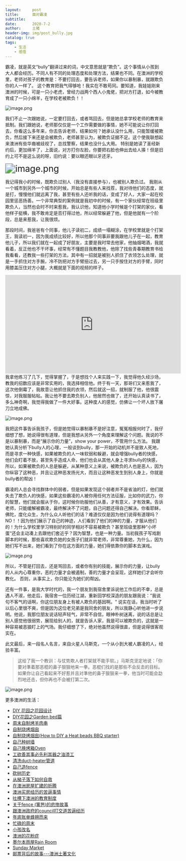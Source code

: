 ```yaml
---
layout:     post
title:      面对霸凌
subtitle:   
date:       2020-7-2
author:     土猪
header-img: img/post_bully.jpg
catalog: true
tags:
    - 生活
    - 感悟
---
```






霸凌，就是英文“bully”翻译过来的词，中文意思就是“欺负”。这个事情从小孩到大人都会经历。不同人有不同的处理态度和处理方法，结果也不同。在澳洲的学校里，老师对孩子的教育是：不要打回去，要告诉老师，如果你以暴制暴，就跟欺负你的人一样了。 这个教育把我气得够呛！我实在不敢苟同。要知道，我娃娃刚来澳洲的时候，可是一只小老虎，曾经力战两个西人小鬼佬，把对方打退，如今被教育成了一只小绵羊，在学校老被欺负！！



![image.png](https://images.hive.blog/DQmcBHeJH8CYwRMb6MronWJvNdGj2niudM1zidshggk5GSm/image.png)

我们不止一次跟她说，一定要打回去，或者骂回去，但是她总拿学校老师的教育来抵制。我们跟她说，老师那仅仅是一个工作需要做的事情，她不可能说让你打回去，你看这么多年来，你去告诉老师，结果如何？她承认没什么用，只能暂缓被欺负，然后接下来还是会被欺负，老师甚至认为，被欺负证据不足。这个使我联想起来澳洲有些华裔被歧视了，总找警察，结果也没什么大用。 特别是她读了圣经新约后，更加绵羊了，上面说，对方打你左脸，你要把右脸也伸出去给人揍！但是旧约上可不是这么说的呀，旧约说：要以眼还眼以牙还牙。

<img src="https://images.hive.blog/DQmcuKysS9NR4A5dGvks4Ai9wumQkhFH1BoYM2epsE6DpFF/image.png" alt="image.png" style="zoom:200%;" />



我记得我小的时候，既欺负过别人（我没有直接参与），也被别人欺负过。 我刚从一个城市到另外一个城市的时候，开始总是有些人来找茬，我对待他们的态度，就是打，慢慢他们就远离了我，甚至有些人还听我的话，变成了好人，大家一起在校园里惩恶扬善。一个非常典型的案例就是我初中的时候，有一个家伙经常在班级里欺负人，当然也会时不时来惹我，我认识他，知道他小学时候是个打架的家伙，看他样子挺横，我不敢肯定是否打得过他，所以经常躲避了他，但是他就有一个阶段，总是来惹我，让我很烦。 





那段时间，我爸爸有个同事，他儿子读初二，成绩一塌糊涂，在学校里就是个打架王，我读初一，因为我成绩比较好，所以他那个同事非要我跟他儿子在一起，教育他儿子，所以我们就在一起成了好朋友，主要是我时常去他家，他抽烟喝酒，我就看着，反正他也不干坏事，经常有不懂题目我教教他，他除了找些青春期教育书给我看看，还教我一些打架的方法，其中有一招就是被别人抓住了衣领怎么处理，就是一手抓住对方手腕，冷不防把对方手臂扭过去，另一只手按住对方的手臂，同时用膝盖压住对方小腿，大概就是下面的视频的样子。

<iframe width="560" height="315" src="https://www.youtube.com/embed/uUurCPLs_xw" frameborder="0" allow="accelerometer; autoplay; encrypted-media; gyroscope; picture-in-picture" allowfullscreen></iframe>
我拿他练习了几下，觉得掌握了，于是想找个人来实践一下，我觉得他久经沙场，教我的招数应该是非常实用的，我选择相信他。终于有一天，那哥们又来惹我了，这次他倒霉了，我故意让他抓住我的衣领，然后就这一招，就制服了他，他很震惊，对我服服帖帖。我让他不要去欺负别人，他居然也做了，还开始认真读书了，多么神奇啊，我觉得我做了一件大好事。这种度人的感觉，仿佛让一个坏人放下屠刀立地成佛。

![image.png](https://images.hive.blog/DQmaBs5nwiD5DsC5ej4smrhnFN2sdBCAHB5k1cLD6vSbreH/image.png)



我把这件事告诉我孩子，但是她觉得以暴制暴不是好注意，冤冤相报何时了，我仔细想了想，她说得很有道理，但是我想从另外一个角度来理解这个问题。我说的不是以暴制暴，而是“展示你的力量”，show your power，不管用什么方法。 我跟她认真分析下bully人的心理，一般谈到bully，那一开始的动机并不是致人死地，而是寻求一种快感，如果被欺负的人一味软弱和躲避，就会增强bully者的快感，他们会盯着不放，甚至失手造成人命，他们也会从其他人身上寻求bully的快感，所以，如果被欺负的人总是躲避，从某种意义上来说，被欺负的人也是恶人，因为你纵容了这种恶，并且让这种恶发扬光大，而且让这种恶发生到别人身上，你就是bully者的帮凶！







霸凌的人总会寻找群体中的弱者，但是如果发现这个弱者并不是省油的灯，他们就失去了欺负人的快感，如果这些霸凌的人被你用任何方法征服，比如你的武力，你的智慧，他们就会服从于你，这时候你劝服他们从善，才有意义，才有效果。告诉老师，只能缓解被霸凌，最终解决不了问题，自己问题还得自己解决。你看耶稣，佛陀，度化众生，为什么众人听他们的话？难道仅仅是因为他们说得有道理吗？NO！！因为他们展示了自己的神迹，人们看到了他们的神的力量，才服从他们的！为什么学校里学习特别好的同学相对不容易被欺负？甚至班级里那种“小坏蛋“还会主动凑上去跟他们套近乎？因为智慧，也是一种力量。当初我孩子写戏剧脚本的时候，那些喜欢欺负她的女孩子们就非常老师，非常尊重她，为什么，因为她们写不出来，她们看到了你在这方面的力量，她们得依靠你的脚本去演戏。



![image.png](https://images.hive.blog/DQmaAvPSZH5HFMdjnBCasvN92Lu5eTf5rZhdNXhuhXT4Aek/image.png)

所以，不管是打回去，还是骂回去，或者你有别的技能，展示你的力量，让bully的人从内心尊重你，恶的力量才会被遏制，善的力量才会呈现，这样她们才会听你教化。 否则，从事实上，你只能沦为她们的帮凶。





还有一件事，是我大学时代的，我一个朋友到我宿舍里诉说他工作后的不幸，总是遇人不淑，他走后，我宿舍一位历经江湖，重新回学校深造的朋友跟我说：”我说句不客气的话啊，你这位朋友身上有被人欺负的基因啊。“  说实在话，我当时听了以后心里很不爽，但是因为这位老兄弟是我同舍的朋友，所以我静心听他进一步说明。他说，我那位朋友说话轻声轻气，非常不自信，眼神朴树迷离，说的话总是让别人感觉他很弱势，展现给别人的，就是告诉人家，我是可以被欺负的，这就是一种容易被恶狼盯上的气场。我仔细想了下，绝对他虽然说得很直，但是说得很客观实在。



此文最后，来一段名人名言，来自火星人马斯克，一个从小到大被人霸凌的人，经验丰富。



> 这给了我一个教训：与仗势欺人者打架就不能手软。」马斯克坚定地说：「你要对準着那恶棍的鼻子狠狠地来一拳。恶棍们找的是那些不会反击的目标。如果你让自己看起来不好惹并且对準他的鼻子狠狠来一拳，他当时可能会勐烈地还击，但你再也不会被打第二次。

![image.png](https://images.hive.blog/DQmXj2AkJ9twh5XDKRJXpzLJWMNjbU8uWqC5whCRqQWyGbf/image.png)







更多澳洲的生活：

- [DIY 花园之花园设计](http://livinginau.life/2020/03/30/diy-garden-design/)
- [DIY花园之Garden bed篇](http://livinginau.life/2020/04/17/diy-garden-bed/)
- [周末自制烤羊肉串](http://livinginau.life/2014/03/03/%E5%91%A8%E6%9C%AB%E8%87%AA%E5%88%B6%E7%83%A4%E7%BE%8A%E8%82%89%E4%B8%B2/)
- [自制烧烤烟囱](http://livinginau.life/2014/02/20/%E8%87%AA%E5%88%B6%E7%83%A7%E7%83%A4%E7%83%9F%E5%9B%B1/)
- [自制烧烤烟囱(How to DIY a Heat beads BBQ starter)](https://steemit.com/life/@chenlocus/how-to-diy-a-heat-beads-bbq-starter)
- [自己种树墙](http://livinginau.life/2020/03/10/%E8%87%AA%E5%B7%B1%E7%A7%8D%E6%A0%91%E5%A2%99/)
- [自己换烤箱Oven](http://livinginau.life/2020/02/12/%E8%87%AA%E5%B7%B1%E6%8D%A2oven/)
- [工欲善其事必先利其器之油漆工](http://livinginau.life/2020/04/13/%E5%B7%A5%E6%AC%B2%E5%96%84%E5%85%B6%E4%BA%8B%E5%BF%85%E5%85%88%E5%88%A9%E5%85%B6%E5%99%A8%E4%B9%8B%E6%B2%B9%E6%BC%86%E5%B7%A5/)
- [清洗duct-heater管道](http://livinginau.life/2020/04/08/%E8%87%AA%E5%B7%B1%E5%8A%A8%E6%89%8B%E6%B8%85%E6%B4%97duct-heater%E7%AE%A1%E9%81%93/)
- [自己造fence](http://livinginau.life/2020/01/06/%E7%BB%88%E4%BA%8E%E9%80%A0%E5%A5%BD%E4%BA%86fence/)
- [砍树历史](http://livinginau.life/2019/12/29/%E7%A0%8D%E6%A0%91%E5%8E%86%E5%8F%B2/)
- [从梯子落下如何自救](http://livinginau.life/2020/03/21/%E4%BB%8E%E6%A2%AF%E5%AD%90%E8%90%BD%E4%B8%8B%E5%A6%82%E4%BD%95%E8%87%AA%E6%95%91/)
- [在澳洲房屋扩建的折腾](http://livinginau.life/2019/12/19/%E5%9C%A8%E6%BE%B3%E6%B4%B2%E6%88%BF%E5%B1%8B%E6%89%A9%E5%BB%BA%E7%9A%84%E6%8A%98%E8%85%BE/)
- [澳洲买房经历的苦逼事情](http://livinginau.life/2019/12/18/%E6%BE%B3%E6%B4%B2%E4%B9%B0%E6%88%BF%E7%BB%8F%E5%8E%86%E7%9A%84%E8%8B%A6%E9%80%BC%E4%BA%8B%E6%83%85/)
- [吐槽下澳洲的教育制度](http://livinginau.life/2019/12/13/%E5%90%90%E6%A7%BD%E6%BE%B3%E6%B4%B2%E6%95%99%E8%82%B2%E5%88%B6%E5%BA%A6/)
- [关于fence (篱笆)的悲惨故事](http://livinginau.life/2019/12/01/%E5%85%B3%E4%BA%8Efence%E7%9A%84%E6%82%B2%E6%83%A8%E6%95%85%E4%BA%8B/)
- [跟澳洲政府的council打交道苦逼经历](http://livinginau.life/2019/11/29/%E8%B7%9F%E6%BE%B3%E6%B4%B2%E6%94%BF%E5%BA%9C%E7%9A%84council%E6%89%93%E4%BA%A4%E9%81%93%E8%8B%A6%E9%80%BC%E7%BB%8F%E5%8E%86/)
- [年底账单蜂拥而来](http://livinginau.life/2019/11/29/%E8%B4%A6%E5%8D%95%E8%9C%82%E6%8B%A5%E8%80%8C%E6%9D%A5/)
- [忙碌的周末](http://livinginau.life/2019/11/12/%E5%BF%99%E7%A2%8C%E7%9A%84%E5%91%A8%E6%9C%AB/)
- [小孩改名](http://livinginau.life/2019/11/10/%E5%B0%8F%E5%AD%A9%E6%94%B9%E5%90%8D/)
- [澳洲的花粉症](http://livinginau.life/2018/08/10/%E6%BE%B3%E6%B4%B2%E7%9A%84%E8%8A%B1%E7%B2%89%E7%97%87/)
- [墨尔本雨屋Rain Room](http://livinginau.life/2020/01/13/rain-room/)
- [Sunday Market](http://livinginau.life/2020/01/12/Sunday-Market/)
- [邮票背后的故事---澳洲土著文化](http://livinginau.life/2018/07/10/%E9%82%AE%E7%A5%A8%E8%83%8C%E5%90%8E%E7%9A%84%E6%95%85%E4%BA%8B/)




